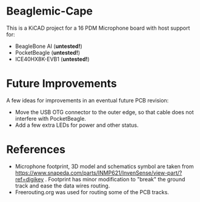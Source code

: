 # Beaglemic-Cape

This is a KiCAD project for a 16 PDM Microphone board with host support for:
 * BeagleBone AI (**untested!**)
 * PocketBeagle (**untested!**)
 * ICE40HX8K-EVB1 (**untested!**)

# Future Improvements

A few ideas for improvements in an eventual future PCB revision:

 * Move the USB OTG connector to the outer edge, so that cable does not interfere with PocketBeagle.
 * Add a few extra LEDs for power and other status.

# References
 * Microphone footprint, 3D model and schematics symbol are taken from https://www.snapeda.com/parts/INMP621/InvenSense/view-part/?ref=digikey . Footprint has minor modification to "break" the ground track and ease the data wires routing.
 * Freerouting.org was used for routing some of the PCB tracks.
